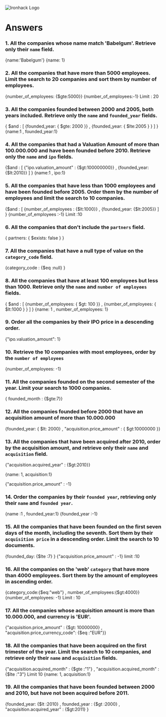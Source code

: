 ![Ironhack Logo](https://i.imgur.com/1QgrNNw.png)

# Answers

### 1. All the companies whose name match 'Babelgum'. Retrieve only their `name` field.

{name:'Babelgum'}
{name: 1}

### 2. All the companies that have more than 5000 employees. Limit the search to 20 companies and sort them by **number of employees**.

{number_of_employees: {$gte:5000}}
{number_of_employees:-1}
Limit : 20

### 3. All the companies founded between 2000 and 2005, both years included. Retrieve only the `name` and `founded_year` fields.

{ $and : [ {founded_year: { $gte: 2000 }} ,  {founded_year: { $lte:2005 } } ] }
{name:1 , founded_year:1}

### 4. All the companies that had a Valuation Amount of more than 100.000.000 and have been founded before 2010. Retrieve only the `name` and `ipo` fields.

{$and : [ {"ipo.valuation_amount" : {$gt:100000000}} , {founded_year: {$lt:2010}} ] }
{name:1 , ipo:1}


### 5. All the companies that have less than 1000 employees and have been founded before 2005. Order them by the number of employees and limit the search to 10 companies.

{$and : [ {number_of_employees : {$lt:1000}} , {founded_year: {$lt:2005}} ] }
{number_of_employees :-1}
Limit :10

### 6. All the companies that don't include the `partners` field.

{ partners: { $exists: false } }

### 7. All the companies that have a null type of value on the `category_code` field.

{category_code : {$eq :null} }

### 8. All the companies that have at least 100 employees but less than 1000. Retrieve only the `name` and `number of employees` fields.

{ $and : [ {number_of_employees: { $gt: 100 }} ,  {number_of_employees: { $lt:1000 } } ] }
{name: 1 , number_of_employees: 1} 

### 9. Order all the companies by their IPO price in a descending order.

{"ipo.valuation_amount": 1}

### 10. Retrieve the 10 companies with most employees, order by the `number of employees`

{number_of_employees: -1}

### 11. All the companies founded on the second semester of the year. Limit your search to 1000 companies.

{ founded_month : {$gte:7}}

### 12. All the companies founded before 2000 that have an acquisition amount of more than 10.000.000

{founded_year: { $lt: 2000} , "acquisition.price_amount" : { $gt:10000000 }}

### 13. All the companies that have been acquired after 2010, order by the acquisition amount, and retrieve only their `name` and `acquisition` field.

{"acquisition.acquired_year" : {$gt:2010}}

{name: 1, acquisition:1}

{"acquisition.price_amount" : -1}

### 14. Order the companies by their `founded year`, retrieving only their `name` and `founded year`.

{name :1 , founded_year:1}
{founded_year :-1}

### 15. All the companies that have been founded on the first seven days of the month, including the seventh. Sort them by their `acquisition price` in a descending order. Limit the search to 10 documents.

{founded_day: {$lte :7} }
{"acquisition.price_amount" : -1}
limit :10

### 16. All the companies on the 'web' `category` that have more than 4000 employees. Sort them by the amount of employees in ascending order.

{category_code:{$eq:"web"} , number_of_employees:{$gt:4000}}
{number_of_employees: -1}
Limit : 10

### 17. All the companies whose acquisition amount is more than 10.000.000, and currency is 'EUR'.
{"acquisition.price_amount" : {$gt: 10000000} , "acquisition.price_currency_code": {$eq :"EUR"}}

### 18. All the companies that have been acquired on the first trimester of the year. Limit the search to 10 companies, and retrieve only their `name` and `acquisition` fields.

{"acquisition.acquired_month" : {$gte :"1"} , "acquisition.acquired_month" : {$lte :"3"}
Limit 10
{name: 1, acquisition:1}

### 19. All the companies that have been founded between 2000 and 2010, but have not been acquired before 2011.

{founded_year: {$lt :2010} , founded_year : {$gt :2000} , "acquisition.acquired_year" : {$gt:2011} }
